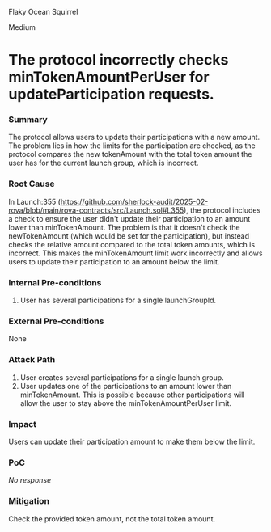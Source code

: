 Flaky Ocean Squirrel

Medium

# The protocol incorrectly checks minTokenAmountPerUser for updateParticipation requests.

### Summary

The protocol allows users to update their participations with a new amount. The problem lies in how the limits for the participation are checked, as the protocol compares the new tokenAmount with the total token amount the user has for the current launch group, which is incorrect.

### Root Cause

In Launch:355 (https://github.com/sherlock-audit/2025-02-rova/blob/main/rova-contracts/src/Launch.sol#L355), the protocol includes a check to ensure the user didn't update their participation to an amount lower than minTokenAmount. The problem is that it doesn't check the newTokenAmount (which would be set for the participation), but instead checks the relative amount compared to the total token amounts, which is incorrect. This makes the minTokenAmount limit work incorrectly and allows users to update their participation to an amount below the limit.

### Internal Pre-conditions

1. User has several participations for a single launchGroupId.


### External Pre-conditions

None

### Attack Path

1. User creates several participations for a single launch group.
2. User updates one of the participations to an amount lower than minTokenAmount. This is possible because other participations will allow the user to stay above the minTokenAmountPerUser limit.

### Impact

Users can update their participation amount to make them below the limit.

### PoC

_No response_

### Mitigation

Check the provided token amount, not the total token amount.

